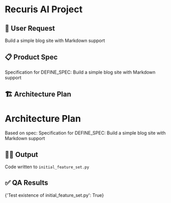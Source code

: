 # Recuris AI Project

## 🧠 User Request
Build a simple blog site with Markdown support

## 📋 Product Spec
Specification for DEFINE_SPEC: Build a simple blog site with Markdown support

## 🏗️ Architecture Plan
# Architecture Plan
Based on spec: Specification for DEFINE_SPEC: Build a simple blog site with Markdown support


## 👨‍💻 Output
Code written to `initial_feature_set.py`

## ✅ QA Results
{'Test existence of initial_feature_set.py': True}
